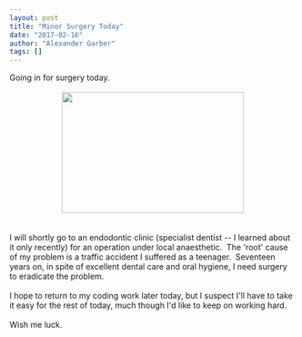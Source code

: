 ```yaml
---
layout: post
title: "Minor Surgery Today"
date: "2017-02-16"
author: "Alexander Garber"
tags: []
---
```


<div dir="ltr" style="text-align: left;" trbidi="on">
          <div>Going in for surgery today.</div>
          <div><br></div>
          <div class="separator" style="clear: both; text-align: center;"><a href="https://upload.wikimedia.org/wikipedia/commons/f/f3/1._Dental_surgery.jpg" imageanchor="1" style="margin-left: 1em; margin-right: 1em;"><img border="0" height="213" src="https://upload.wikimedia.org/wikipedia/commons/f/f3/1._Dental_surgery.jpg" width="320"></a></div>
          <div><br></div>
          <div><br></div>I will shortly go to an endodontic clinic (specialist dentist -- I learned about it only recently) for an operation under local anaesthetic.  The 'root' cause of my problem is a traffic accident I suffered as a
          teenager.  Seventeen years on, in spite of excellent dental care and oral hygiene, I need surgery to eradicate the problem.<div><br></div>
          <div>I hope to return to my coding work later today, but I suspect I'll have to take it easy for the rest of today, much though I'd like to keep on working hard.</div>
          <div><br></div>
          <div>Wish me luck.</div>
        </div>